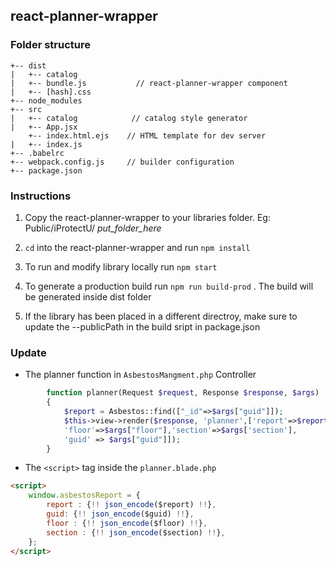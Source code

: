 ## react-planner-wrapper

### Folder structure

```
+-- dist
|   +-- catalog
|   +-- bundle.js           // react-planner-wrapper component
|   +-- [hash].css
+-- node_modules
+-- src
|   +-- catalog            // catalog style generator
|   +-- App.jsx
    +-- index.html.ejs    // HTML template for dev server
|   +-- index.js
+-- .babelrc
+-- webpack.config.js     // builder configuration
+-- package.json

```

### Instructions

1. Copy the react-planner-wrapper to your libraries folder. Eg: Public/iProtectU/ _put_folder_here_

2. `cd` into the react-planner-wrapper and run `npm install`

3. To run and modify library locally run `npm start`

4. To generate a production build run `npm run build-prod` . The build will be generated inside dist folder

5. If the library has been placed in a different directroy, make sure to update the --publicPath in the build sript in package.json

### Update

+ The planner function in `AsbestosMangment.php` Controller

```PHP
        function planner(Request $request, Response $response, $args)
        {
            $report = Asbestos::find(["_id"=>$args["guid"]]);
            $this->view->render($response, 'planner',['report'=>$report,
            'floor'=>$args["floor"],'section'=>$args['section'], 
            'guid' => $args["guid"]]);
        }
```

+ The `<script>` tag inside the  `planner.blade.php`
```HTML
<script>
    window.asbestosReport = {
        report : {!! json_encode($report) !!},
        guid: {!! json_encode($guid) !!},
        floor : {!! json_encode($floor) !!},
        section : {!! json_encode($section) !!},
    };
</script>
```